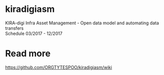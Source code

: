 # kiradigiasm
KIRA-digi Infra Asset Management - Open data model and automating data transfers  
Schedule 03/2017 - 12/2017
# Read more
https://github.com/ORGTYTESPOO/kiradigiasm/wiki

